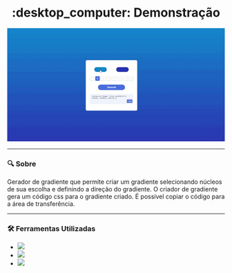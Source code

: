 <h1 align="center"> :desktop_computer: Demonstração </h1>

<div  align= "center">
<img src="demo.gif">
</div>

***
### :mag: Sobre <br>
Gerador de gradiente que permite criar um gradiente selecionando núcleos de sua escolha e definindo a direção do gradiente. 
O criador de gradiente gera um código css para o gradiente criado. 
É possível copiar o código para a área de transferência.
***
### :hammer_and_wrench: Ferramentas Utilizadas <br>
- <img height="25" src="https://img.shields.io/badge/HTML5-E34F26?style=for-the-badge&logo=html5&logoColor=white">
- <img heigth="30" src="https://img.shields.io/badge/CSS3-1572B6?style=for-the-badge&logo=css3&logoColor=white">
- <img heigth="30" src="https://img.shields.io/badge/JavaScript-F7DF1E?style=for-the-badge&logo=javascript&logoColor=black">
